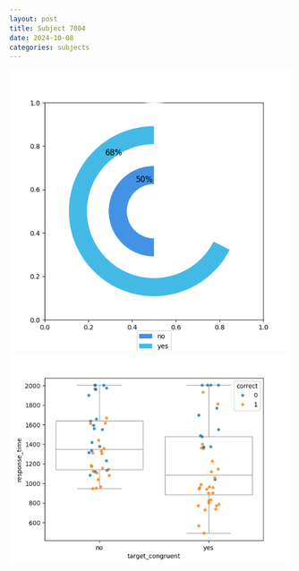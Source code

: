 ```yaml
---
layout: post
title: Subject 7004
date: 2024-10-08
categories: subjects
---
```


![](data/7004/run-7/7004_accuracy_target_congruence.png)
![](data/7004/run-7/7004_rt_congruence.png)
